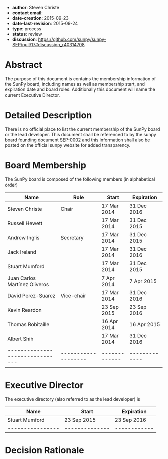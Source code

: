 * **author**: Steven Christe
* **contact email**:
* **date-creation**: 2015-09-23
* **date-last-revision**: 2015-09-24
* **type**: process
* **status**: review
* **discussion**: https://github.com/sunpy/sunpy-SEP/pull/17#discussion_r40314708

# Abstract
The purpose of this document is contains the membership information of
the SunPy board, including names as well as membership start, and expiration
date and board roles. Additionally this document will name the current Executive
Director.

# Detailed Description
There is no official place to list the current membership of the SunPy board
or the lead developer. This document shall be referenced to by the sunpy board
founding document [SEP-0002](https://github.com/sunpy/sunpy-SEP/blob/master/SEP-0002.md) and this information shall also be posted on the official sunpy website for added transparency.

# Board Membership
The SunPy board is composed of the following members (in alphabetical order)

| Name                          | Role              | Start       |  Expiration |
|-------------------------------|-------------------|-------------|-------------|
| Steven Christe                | Chair             | 17 Mar 2014 | 31 Dec 2016 |
| Russell Hewett                |                   | 17 Mar 2014 | 31 Dec 2015 |
| Andrew Inglis                 | Secretary         | 17 Mar 2014 | 31 Dec 2015 |
| Jack Ireland                  |                   | 17 Mar 2014 | 31 Dec 2016 |
| Stuart Mumford                |                   | 17 Mar 2014 | 31 Dec 2015 |
| Juan Carlos Martínez Oliveros |                   |  7 Apr 2014 |  7 Apr 2015 |
| David Perez-Suarez            | Vice-chair        | 17 Mar 2014 | 31 Dec 2016 |
| Kevin Reardon                 |                   | 23 Sep 2015 | 23 Sep 2016 |
| Thomas Robitaille             |                   | 16 Apr 2014 | 16 Apr 2015 |
| Albert Shih                   |                   | 17 Mar 2014 | 31 Dec 2016 |
|-------------------------------|-------------------|-------------|-------------|

# Executive Director
The executive directory (also referred to as the lead developer) is

| Name           | Start        | Expiration |
|----------------|--------------|------------|
| Stuart Mumford | 23 Sep 2015  | 23 Sep 2016|
|----------------|--------------|------------|

# Decision Rationale
